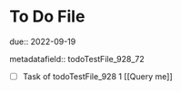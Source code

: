 # To Do File

due:: 2022-09-19

metadatafield:: todoTestFile_928_72

- [ ] Task of todoTestFile_928 1 [[Query me]]

